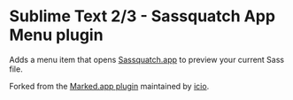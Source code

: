 Sublime Text 2/3 - Sassquatch App Menu plugin
=========================================

Adds a menu item that opens [Sassquatch.app](http://sassquatch.thoughtbot.com/) to preview your current Sass file.

Forked from the [Marked.app plugin](https://github.com/icio/sublime-text-marked) maintained by [icio](https://github.com/icio).